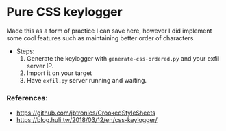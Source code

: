 # Pure CSS keylogger

Made this as a form of practice I can save here, however I did implement some cool features such as maintaining better order of characters.

* Steps:
  1. Generate the keylogger with `generate-css-ordered.py` and your exfil server IP.
  2. Import it on your target
  3. Have `exfil.py` server running and waiting.
  
### References: 
* https://github.com/jbtronics/CrookedStyleSheets
* https://blog.huli.tw/2018/03/12/en/css-keylogger/
